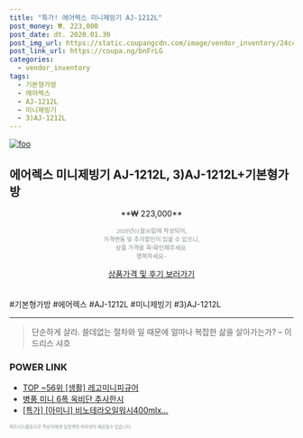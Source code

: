 ```yaml
--- 
title: "특가! 에어렉스 미니제빙기 AJ-1212L" 
post_money: ₩. 223,000 
post_date: dt. 2020.01.30 
post_img_url: https://static.coupangcdn.com/image/vendor_inventory/24cc/731c27bb795d23444fbda1747714932b9b461ba305b89d5058d85ef07faa.jpg 
post_link_url: https://coupa.ng/bnFrLG 
categories: 
  - vendor_inventory 
tags: 
  - 기본형가방 
  - 에어렉스 
  - AJ-1212L 
  - 미니제빙기 
  - 3)AJ-1212L 
--- 
```

[![foo](https://static.coupangcdn.com/image/vendor_inventory/24cc/731c27bb795d23444fbda1747714932b9b461ba305b89d5058d85ef07faa.jpg)](https://coupa.ng/bnFrLG) 

## 에어렉스 미니제빙기 AJ-1212L, 3)AJ-1212L+기본형가방 
<p style="text-align: center;">**₩ 223,000**</p> 
<p style="text-align: center;"><span style="color: #898c8f; font-family: Georgia,Times,serif; font-size: 0.75em;">2020년01월30일에 작성되어, <br>가격변동 및 추가할인이 있을 수 있으니,<br> 상품 가격을 꼭!확인해주세요.<br>행복하세요~</span> 
</p>	 
<div markdown="0" style="text-align: center;"><a href="https://coupa.ng/bnFrLG" class="btn btn--success">상품가격 및 후기 보러가기</a></div> 
<br><br> 
  #기본형가방 #에어렉스 #AJ-1212L #미니제빙기 #3)AJ-1212L 
<hr> 

> 단순하게 살라. 쓸데없는 절차와 일 때문에 얼마나 복잡한 삶을 살아가는가? – 이드리스 샤흐 


### POWER LINK

* <a href="https://blog.naver.com/fasyy4321/221779529150" target="_blank"> TOP ~56위 [생활] 레고미니피규어</a>
* <a href="https://blog.naver.com/santokki14/221785917549" target="_blank">병풍 미니 6폭 옥비단 추사한시</a>
* <a href="https://blog.naver.com/sakai111/221787095211" target="_blank">[특가] [아미니] 비노테라오일워시400mlx...</a>

<span style="color: #898c8f; font-family: Georgia,Times,serif; font-size: 0.55em;">파트너스활동으로 작성자에게 일정액의 커미션이 제공될수 있습니다.</span> 
